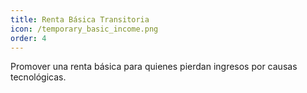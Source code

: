 ```yaml
---
title: Renta Básica Transitoria
icon: /temporary_basic_income.png
order: 4
---
```


Promover una renta básica para quienes pierdan ingresos por causas tecnológicas.
